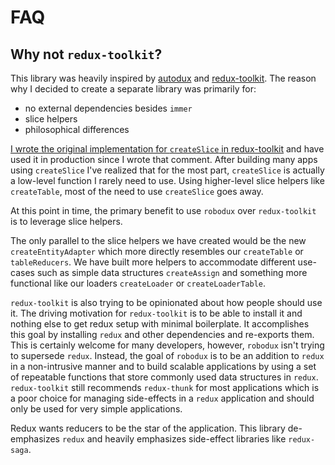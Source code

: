 # FAQ

## Why not `redux-toolkit`?

This library was heavily inspired by
[autodux](https://github.com/ericelliott/autodux) and
[redux-toolkit](https://github.com/reduxjs/redux-toolkit). The reason why I
decided to create a separate library was primarily for:

- no external dependencies besides `immer`
- slice helpers
- philosophical differences

[I wrote the original implementation for `createSlice` in redux-toolkit](https://github.com/reduxjs/redux-toolkit/issues/17#issuecomment-414543588)
and have used it in production since I wrote that comment. After building many
apps using `createSlice` I've realized that for the most part, `createSlice` is
actually a low-level function I rarely need to use. Using higher-level slice
helpers like `createTable`, most of the need to use `createSlice` goes away.

At this point in time, the primary benefit to use `robodux` over `redux-toolkit`
is to leverage slice helpers.

The only parallel to the slice helpers we have created would be the new
`createEntityAdapter` which more directly resembles our `createTable` or
`tableReducers`. We have built more helpers to accommodate different use-cases
such as simple data structures `createAssign` and something more functional like
our loaders `createLoader` or `createLoaderTable`.

`redux-toolkit` is also trying to be opinionated about how people should use it.
The driving motivation for `redux-toolkit` is to be able to install it and
nothing else to get redux setup with minimal boilerplate. It accomplishes this
goal by installing `redux` and other dependencies and re-exports them. This is
certainly welcome for many developers, however, `robodux` isn't trying to
supersede `redux`. Instead, the goal of `robodux` is to be an addition to
`redux` in a non-intrusive manner and to build scalable applications by using a
set of repeatable functions that store commonly used data structures in `redux`.
`redux-toolkit` still recommends `redux-thunk` for most applications which is a
poor choice for managing side-effects in a `redux` application and should only
be used for very simple applications.

Redux wants reducers to be the star of the application. This library
de-emphasizes `redux` and heavily emphasizes side-effect libraries like
`redux-saga`.
